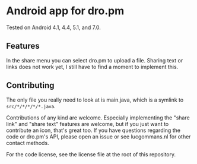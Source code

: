 # Android app for dro.pm

Tested on Android 4.1, 4.4, 5.1, and 7.0.

## Features

In the share menu you can select dro.pm to upload a file. Sharing text or links
does not work yet, I still have to find a moment to implement this.

## Contributing

The only file you really need to look at is main.java, which is a symlink to
`src/*/*/*/*/*.java`.

Contributions of any kind are welcome. Especially implementing the "share link"
and "share text" features are welcome, but if you just want to contribute an
icon, that's great too. If you have questions regarding the code or dro.pm's
API, please open an issue or see lucgommans.nl for other contact methods.

For the code license, see the license file at the root of this repository.

